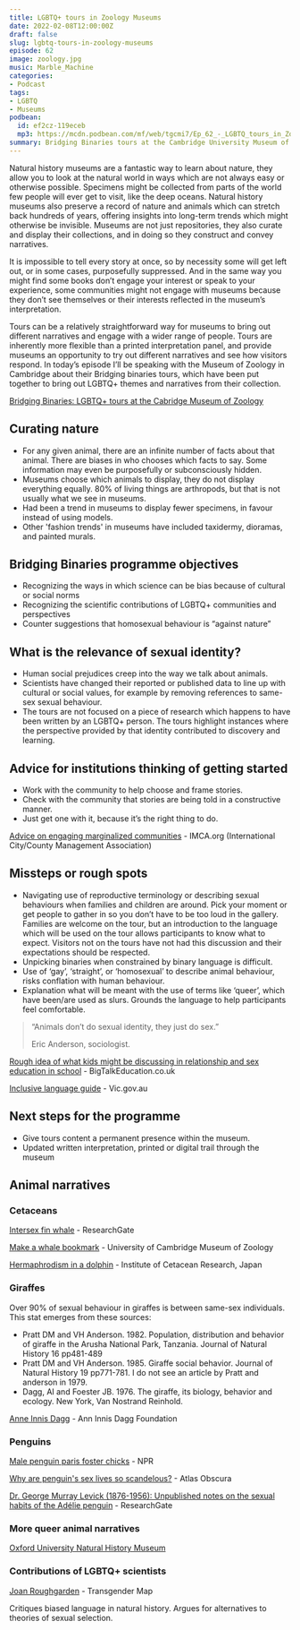 ```yaml
---
title: LGBTQ+ tours in Zoology Museums
date: 2022-02-08T12:00:00Z
draft: false
slug: lgbtq-tours-in-zoology-museums
episode: 62
image: zoology.jpg
music: Marble_Machine
categories:
- Podcast
tags:
- LGBTQ
- Museums
podbean:
  id: ef2cz-119eceb
  mp3: https://mcdn.podbean.com/mf/web/tgcmi7/Ep_62_-_LGBTQ_tours_in_Zoology_museums9fnll.mp3
summary: Bridging Binaries tours at the Cambridge University Museum of Zoology. These tours look at the contributions that LGBTQ+ perspectives have made to natural history, and highlight ways in which nature is more complex than simple binaries.
---
```


Natural history museums are a fantastic way to learn about nature, they allow you to look at the natural world in ways which are not always easy or otherwise possible. Specimens might be collected from parts of the world few people will ever get to visit, like the deep oceans. Natural history museums also preserve a record of nature and animals which can stretch back hundreds of years, offering insights into long-term trends which might otherwise be invisible. Museums are not just repositories, they also curate and display their collections, and in doing so they construct and convey narratives.

It is impossible to tell every story at once, so by necessity some will get left out, or in some cases, purposefully suppressed. And in the same way you might find some books don’t engage your interest or speak to your experience, some communities might not engage with museums because they don’t see themselves or their interests reflected in the museum’s interpretation.

Tours can be a relatively straightforward way for museums to bring out different narratives and engage with a wider range of people. Tours are inherently more flexible than a printed interpretation panel, and provide museums an opportunity to try out different narratives and see how visitors respond. In today’s episode I’ll be speaking with the Museum of Zoology in Cambridge about their Bridging binaries tours, which have been put together to bring out LGBTQ+ themes and narratives from their collection.

[Bridging Binaries: LGBTQ+ tours at the Cabridge Museum of Zoology](https://www.museum.zoo.cam.ac.uk/events/bridging-binaries-lgbtq-tours-museum-0)

## Curating nature

- For any given animal, there are an infinite number of facts about that animal. There are biases in who chooses which facts to say. Some information may even be purposefully or subconsciously hidden.
- Museums choose which animals to display, they do not display everything equally. 80% of living things are arthropods, but that is not usually what we see in museums.
- Had been a trend in museums to display fewer specimens, in favour instead of using models.
- Other 'fashion trends' in museums have included taxidermy, dioramas, and painted murals.

## Bridging Binaries programme objectives

- Recognizing the ways in which science can be bias because of cultural or social norms
- Recognizing the scientific contributions of LGBTQ+ communities and perspectives
- Counter suggestions that homosexual behaviour is “against nature”

## What is the relevance of sexual identity?

- Human social prejudices creep into the way we talk about animals.
- Scientists have changed their reported or published data to line up with cultural or social values, for example by removing references to same-sex sexual behaviour.
- The tours are not focused on a piece of research which happens to have been written by an LGBTQ+ person. The tours highlight instances where the perspective provided by that identity contributed to discovery and learning.

## Advice for institutions thinking of getting started

- Work with the community to help choose and frame stories.
- Check with the community that stories are being told in a constructive manner.
- Just get one with it, because it’s the right thing to do.

[Advice on engaging marginalized communities](https://icma.org/articles/pm-magazine/engaging-marginalized-communities-challenges-and-best-practices) - IMCA.org (International City/County Management Association)

## Missteps or rough spots

- Navigating use of reproductive terminology or describing sexual behaviours when families and children are around. Pick your moment or get people to gather in so you don’t have to be too loud in the gallery. Families are welcome on the tour, but an introduction to the language which will be used on the tour allows participants to know what to expect. Visitors not on the tours have not had this discussion and their expectations should be respected.
- Unpicking binaries when constrained by binary language is difficult.
- Use of ‘gay’, ‘straight’, or ‘homosexual’ to describe animal behaviour, risks conflation with human behaviour.
- Explanation what will be meant with the use of terms like ‘queer’, which have been/are used as slurs. Grounds the language to help participants feel comfortable.

> “Animals don’t do sexual identity, they just do sex.”
> 
> Eric Anderson, sociologist.

[Rough idea of what kids might be discussing in relationship and sex education in school](https://www.bigtalkeducation.co.uk/rse-information-and-support-for-schools/what-and-when-sre-rse/) - BigTalkEducation.co.uk

[Inclusive language guide](https://www.vic.gov.au/inclusive-language-guide) - Vic.gov.au

## Next steps for the programme

- Give tours content a permanent presence within the museum.
- Updated written interpretation, printed or digital trail through the museum

## Animal narratives

### Cetaceans

[Intersex fin whale](https://www.researchgate.net/publication/229955669_An_intersexual_fin_whale_Balaenoptera_physalus_L_from_South_Georgia) - ResearchGate

[Make a whale bookmark](https://museumofzoologyblog.com/2021/02/24/whale-bookmark-lgbthm/) \- University of Cambridge Museum of Zoology

[Hermaphrodism in a dolphin](https://www.icrwhale.org/pdf/SC008215-218.pdf) - Institute of Cetacean Research, Japan

### Giraffes

Over 90% of sexual behaviour in giraffes is between same-sex individuals. This stat emerges from these sources:

- Pratt DM and VH Anderson. 1982. Population, distribution and behavior of giraffe in the Arusha National Park, Tanzania. Journal of Natural History 16 pp481-489
- Pratt DM and VH Anderson. 1985. Giraffe social behavior. Journal of Natural History 19 pp771-781. I do not see an article by Pratt and anderson in 1979.
- Dagg, AI and Foester JB. 1976. The giraffe, its biology, behavior and ecology. New York, Van Nostrand Reinhold.

[Anne Innis Dagg](https://anneinnisdaggfoundation.org/herstory) - Ann Innis Dagg Foundation

### Penguins

[Male penguin paris foster chicks](https://www.npr.org/2022/02/01/1077300105/gay-penguins-rosamond-gifford-zoo?t=1644273907172) \- NPR

[Why are penguin's sex lives so scandelous?](https://www.atlasobscura.com/articles/penguin-sex-mating-habits) - Atlas Obscura

[Dr. George Murray Levick (1876-1956): Unpublished notes on the sexual habits of the Adélie penguin](https://www.researchgate.net/publication/259425517_Dr_George_Murray_Levick_1876-1956_Unpublished_notes_on_the_sexual_habits_of_the_Adelie_penguin) - ResearchGate

### More queer animal narratives

[Oxford University Natural History Museum](https://www.glam.ox.ac.uk/outinoxford-natualhistory)

### Contributions of LGBTQ+ scientists

[Joan Roughgarden](https://www.transgendermap.com/politics/biology/joan-roughgarden/) \- Transgender Map

Critiques biased language in natural history. Argues for alternatives to theories of sexual selection.
